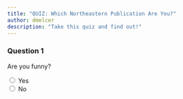 ```yaml
---
title: "QUIZ: Which Northeastern Publication Are You?"
author: dmelcer
description: "Take this quiz and find out!"
---
```



### Question 1

Are you funny?

<form id="husky-quiz">
<input type="radio" name="magazine" value="tnr">
<label for="tnr">Yes</label>
<br>
<input type="radio" name="magazine" value="husky">
<label for="husky">No</label>
</form>

<div id="husky-quiz-result">
</div>

<script>
$("#husky-quiz input").on('change', function() {
    var val = $('input[name=magazine]:checked', '#husky-quiz').val();

    var title = "";
    var content = "";

    if(val === "tnr"){
        title = "You Are Times New Roman!";
        content = "You are Northeastern's Premiere Satire Magazine, with the most talented <a href=\"/staff.html\">writing staff</a> the school has to offer.";
    } else if(val === "husky"){
        title = "You Are Husky Husky!";
        content = "You are a copycat website, <a href=\"/2020/06/29/husky-husky-cosplay-or-real-dog.html\">cosplaying as huskies.</a>";
    }

    $('#husky-quiz-result').html(
      '<h4>'+title+'</h4>'+
      '<p>'+content+'</p>');
});

</script>